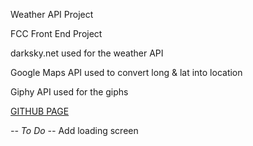 Weather API Project

FCC Front End Project

darksky.net used for the weather API

Google Maps API used to convert long & lat into location

Giphy API used for the giphs

<a href="https://cillianbc.github.io/Weather-API/">GITHUB PAGE</a> 

*-- To Do --*
Add loading screen
